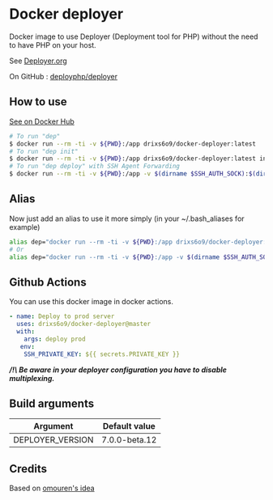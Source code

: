 # Docker deployer

Docker image to use Deployer (Deployment tool for PHP) without the need to have PHP on your host.

See [Deployer.org](https://deployer.org/)

On GitHub : [deployphp/deployer](https://github.com/deployphp/deployer)

## How to use
[See on Docker Hub](https://hub.docker.com/r/drixs6o9/docker-deployer/)
``` bash
# To run "dep"
$ docker run --rm -ti -v ${PWD}:/app drixs6o9/docker-deployer:latest
# To run "dep init"
$ docker run --rm -ti -v ${PWD}:/app drixs6o9/docker-deployer:latest init
# To run "dep deploy" with SSH Agent Forwarding
$ docker run --rm -ti -v ${PWD}:/app -v $(dirname $SSH_AUTH_SOCK):$(dirname $SSH_AUTH_SOCK) -e SSH_AUTH_SOCK=$SSH_AUTH_SOCK drixs6o9/docker-deployer:latest deploy
```

## Alias
Now just add an alias to use it more simply (in your ~/.bash_aliases for example)
``` bash
alias dep="docker run --rm -ti -v ${PWD}:/app drixs6o9/docker-deployer:latest"
# Or
alias dep="docker run --rm -ti -v ${PWD}:/app -v $(dirname $SSH_AUTH_SOCK):$(dirname $SSH_AUTH_SOCK) -e SSH_AUTH_SOCK=$SSH_AUTH_SOCK drixs6o9/docker-deployer:latest"
```

## Github Actions
You can use this docker image in docker actions.
```yaml
- name: Deploy to prod server
  uses: drixs6o9/docker-deployer@master
  with:
    args: deploy prod
   env:
    SSH_PRIVATE_KEY: ${{ secrets.PRIVATE_KEY }}
```
***/!\ Be aware in your deployer configuration you have to disable multiplexing.***

## Build arguments

Argument         | Default value
:--------------: | :-----------:
DEPLOYER_VERSION | 7.0.0-beta.12

## Credits
Based on [omouren's idea](https://github.com/omouren/docker-deployer)
